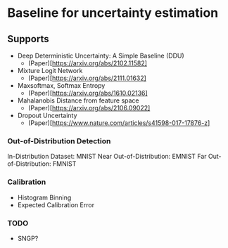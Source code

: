 # Baseline for uncertainty estimation

## Supports
- Deep Deterministic Uncertainty: A Simple Baseline (DDU)
    - (Paper)[https://arxiv.org/abs/2102.11582]
- Mixture Logit Network
    - (Paper)[https://arxiv.org/abs/2111.01632]
- Maxsoftmax, Softmax Entropy
    - (Paper)[https://arxiv.org/abs/1610.02136]
- Mahalanobis Distance from feature space
    - (Paper)[https://arxiv.org/abs/2106.09022]
- Dropout Uncertainty
    - (Paper)[https://www.nature.com/articles/s41598-017-17876-z]


### Out-of-Distribution Detection

In-Distribution Dataset: MNIST
Near Out-of-Distribution: EMNIST
Far Out-of-Distribution: FMNIST

### Calibration
- Histogram Binning
- Expected Calibration Error

### TODO
- SNGP?